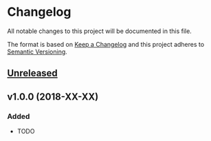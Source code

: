 # Changelog

All notable changes to this project will be documented in this file.

The format is based on [Keep a Changelog](http://keepachangelog.com/en/1.0.0/)
and this project adheres to [Semantic Versioning](http://semver.org/spec/v2.0.0.html).


## [Unreleased](https://github.com/inspirum/image-resizer-go/compare/v1.0.0...master)


## v1.0.0 (2018-XX-XX)
### Added
- TODO
